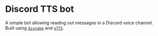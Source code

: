 # Discord TTS bot

A simple bot allowing reading out messages in a Discord voice channel.
Built using [`disnake`](https://docs.disnake.dev/en/stable/) and [`gTTS`](https://gtts.readthedocs.io/en/latest/).